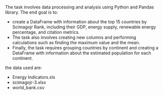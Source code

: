 The task involves data processing and analysis using Python and Pandas library. 
The end goal is to:
- create a DataFrame with information about 
the top 15 countries by Scimagojr Rank, including their GDP, energy supply,
renewable energy percentage, and citation metrics. 
- The task also involves creating new columns and performing calculations
such as finding the maximum value and the mean. 
- Finally, the task requires grouping countries by continent and creating 
a DataFrame with information about the estimated population for each continent.

the data used are:
- Energy Indicators.xls
- scimagojr-3.xlsx
- world_bank.csv
